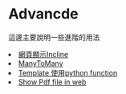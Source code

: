 # Advancde

這邊主要說明一些進階的用法


<u1>
    <li>
        <a href="https://github.com/Eddie02582/Django-tutorial/tree/master/Advanced/Incline">網頁顯示Incline</a>
    </li>  
    <li>
        <a href="https://github.com/Eddie02582/Django-tutorial/tree/master/Advanced/ManyToMany">ManyToMany</a>
    </li>    
    <li>
        <a href="https://github.com/Eddie02582/Django-tutorial/tree/master/Advanced/Template%20tags%20%26%20filters">Template 使用python function</a>
    </li>    
    <li>
        <a href="https://github.com/Eddie02582/Django-tutorial/tree/master/Advanced/Template%20tags%20%26%20filters">Show Pdf file in web </a>
    </li> 
</ul>

